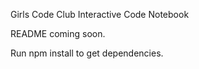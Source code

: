 Girls Code Club Interactive Code Notebook

README coming soon. 

Run npm install to get dependencies. 
